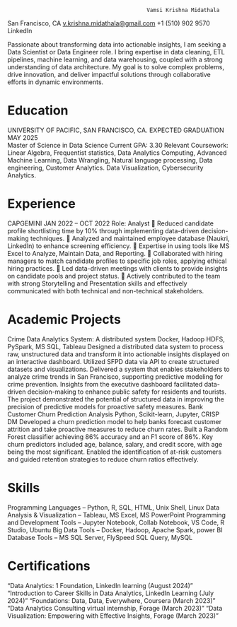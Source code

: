 												Vamsi Krishna Midathala
San Francisco, CA      v.krishna.midathala@gmail.com    +1 (510) 902 9570   LinkedIn

Passionate about transforming data into actionable insights, I am seeking a Data Scientist or Data Engineer role. I bring expertise in data cleaning, ETL pipelines, machine learning, and data warehousing, coupled with a strong understanding of data architecture. My goal is to solve complex problems, drive innovation, and deliver impactful solutions through collaborative efforts in dynamic environments.

# Education
UNIVERSITY OF PACIFIC, SAN FRANCISCO, CA.           	EXPECTED GRADUATION MAY 2025       
Master of Science in Data Science
Current GPA: 3.30
Relevant Coursework: Linear Algebra, Frequentist statistics, Data Analytics Computing, Advanced Machine Learning, Data Wrangling, Natural language processing, Data engineering, Customer Analytics. Data Visualization, Cybersecurity Analytics.
# Experience
CAPGEMINI                                                                                           JAN 2022 – OCT 2022
Role: Analyst 
	Reduced candidate profile shortlisting time by 10% through implementing data-driven decision-making techniques.
	Analyzed and maintained employee database (Naukri, LinkedIn) to enhance screening efficiency.
	Expertise in using tools like MS Excel to Analyze, Maintain Data, and Reporting.
	Collaborated with hiring managers to match candidate profiles to specific job roles, applying ethical hiring practices. 
	Led data-driven meetings with clients to provide insights on candidate pools and project status.
	Actively contributed to the team with strong Storytelling and Presentation skills and effectively communicated with both
technical and non-technical stakeholders.
# Academic Projects
Crime Data Analytics System: A distributed system 
Docker, Hadoop HDFS, PySpark, MS SQL, Tableau
Designed a distributed data system to process raw, unstructured data and transform it into actionable insights displayed on an interactive dashboard. Utilized SFPD data via API to create structured datasets and visualizations.
Delivered a system that enables stakeholders to analyze crime trends in San Francisco, supporting predictive modeling for crime prevention. Insights from the executive dashboard facilitated data-driven decision-making to enhance public safety for residents and tourists. The project demonstrated the potential of structured data in improving the precision of predictive models for proactive safety measures.
Bank Customer Churn Prediction Analysis 
Python, Scikit-learn, Jupyter, CRISP DM
Developed a churn prediction model to help banks forecast customer attrition and take proactive measures to reduce churn rates.
Built a Random Forest classifier achieving 86% accuracy and an F1 score of 86%. Key churn predictors included age, balance, salary, and credit score, with age being the most significant. Enabled the identification of at-risk customers and guided retention strategies to reduce churn ratios effectively.	
# Skills
Programming Languages – Python, R, SQL, HTML, Unix Shell, Linux
Data Analysis & Visualization – Tableau, MS Excel, MS PowerPoint
Programming and Development Tools – Jupyter Notebook, Collab Notebook, VS Code, R Studio, Ubuntu
Big Data Tools – Docker, Hadoop, Apache Spark, power BI
Database Tools – MS SQL Server, FlySpeed SQL Query, MySQL
# Certifications
“Data Analytics: 1 Foundation, LinkedIn learning (August 2024)”
“Introduction to Career Skills in Data Analytics, LinkedIn Learning (July 2024)”
“Foundations: Data, Data, Everywhere, Coursera (March 2023)”
“Data Analytics Consulting virtual internship, Forage (March 2023)”
“Data Visualization: Empowering with Effective Insights, Forage (March 2023)”
